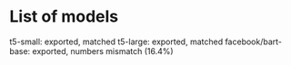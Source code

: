 # List of models
t5-small: exported, matched
t5-large: exported, matched
facebook/bart-base: exported, numbers mismatch (16.4%)

